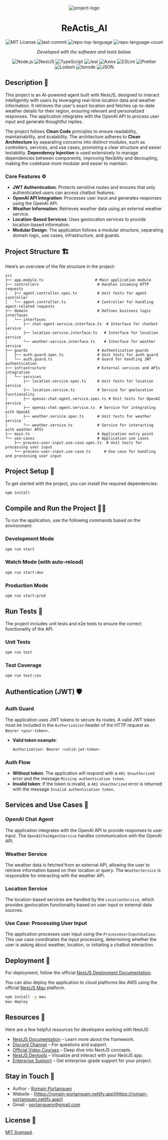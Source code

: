 <div align="center" style="width: 100%;">
  <img
    src="src/assets/reactis-banner.png"
    alt="project-logo"
    style="max-width: 100%; height: auto;"
  />
</div>
<h1 align="center">ReActis_AI</h1>
<p align="center">
  <img src="https://img.shields.io/badge/License-MIT-0184a4?style=plastic&logo=opensourceinitiative&logoColor=white" alt="MIT License">
  <img src="https://img.shields.io/github/last-commit/Romain-Portanguen/reactis_ai?style=plastic&logo=git&logoColor=white&color=0184a4" alt="last-commit">
  <img src="https://img.shields.io/github/languages/top/Romain-Portanguen/reactis_ai?style=plastic&color=0184a4" alt="repo-top-language">
  <img src="https://img.shields.io/github/languages/count/Romain-Portanguen/reactis_ai?style=plastic&color=0184a4" alt="repo-language-count">
</p>
<p align="center">
  <em>Developed with the software and tools below.</em>
</p>
<p align="center">
  <img src="https://img.shields.io/badge/Node.js-339933.svg?style=plastic&logo=Node.js&logoColor=white" alt="Node.js">
  <img src="https://img.shields.io/badge/NestJS-E0234E.svg?style=plastic&logo=NestJS&logoColor=white" alt="NestJS">
  <img src="https://img.shields.io/badge/TypeScript-3178C6.svg?style=plastic&logo=TypeScript&logoColor=white" alt="TypeScript">
  <img src="https://img.shields.io/badge/Jest-C21325.svg?style=plastic&logo=Jest&logoColor=white" alt="Jest">
  <img src="https://img.shields.io/badge/Axios-5A29E4.svg?style=plastic&logo=Axios&logoColor=white" alt="Axios">
  <img src="https://img.shields.io/badge/ESLint-4B32C3.svg?style=plastic&logo=ESLint&logoColor=white" alt="ESLint">
  <img src="https://img.shields.io/badge/Prettier-F7B93E.svg?style=plastic&logo=Prettier&logoColor=black" alt="Prettier">
  <img src="https://img.shields.io/badge/Lodash-3492FF.svg?style=plastic&logo=Lodash&logoColor=white" alt="Lodash">
  <img src="https://img.shields.io/badge/tsnode-3178C6.svg?style=plastic&logo=ts-node&logoColor=white" alt="tsnode">
  <img src="https://img.shields.io/badge/JSON-000000.svg?style=plastic&logo=JSON&logoColor=white" alt="JSON">
</p>

## Description 📑

This project is an AI-powered agent built with NestJS, designed to interact intelligently with users by leveraging real-time location data and weather information. It retrieves the user's exact location and fetches up-to-date weather details for their region, ensuring relevant and personalized responses. The application integrates with the OpenAI API to process user input and generate thoughtful replies.

The project follows **Clean Code** principles to ensure readability, maintainability, and scalability. The architecture adheres to **Clean Architecture** by separating concerns into distinct modules, such as controllers, services, and use cases, promoting a clear structure and easier testability. **Dependency Injection** is used extensively to manage dependencies between components, improving flexibility and decoupling, making the codebase more modular and easier to maintain.

### Core Features ⚙️

- **JWT Authentication**: Protects sensitive routes and ensures that only authenticated users can access chatbot features.
- **OpenAI API Integration**: Processes user input and generates responses using the OpenAI API.
- **Weather Information**: Retrieves weather data using an external weather service.
- **Location-Based Services**: Uses geolocation services to provide location-based information.
- **Modular Design**: The application follows a modular structure, separating domain logic, use cases, infrastructure, and guards.

## Project Structure 🏗️

Here’s an overview of the file structure in the project:

```
src
├── app.module.ts                       # Main application module
├── controllers                          # Handles incoming HTTP requests
│   ├── agent.controller.spec.ts         # Unit tests for agent controller
│   └── agent.controller.ts              # Controller for handling agent-related requests
├── domain                               # Defines business logic interfaces
│   └── interfaces
│       ├── chat-agent-service.interface.ts  # Interface for chatbot service
│       ├── location-service.interface.ts   # Interface for location service
│       └── weather-service.interface.ts    # Interface for weather service
├── guards                               # Authentication guards
│   ├── auth.guard.spec.ts               # Unit tests for auth guard
│   └── auth.guard.ts                    # Guard for handling JWT authentication
├── infrastructure                       # External services and APIs integration
│   └── services
│       ├── location.service.spec.ts     # Unit tests for location service
│       ├── location.service.ts          # Service for geolocation functionality
│       ├── openai-chat-agent.service.spec.ts # Unit tests for OpenAI service
│       ├── openai-chat-agent.service.ts  # Service for integrating with OpenAI
│       ├── weather.service.spec.ts      # Unit tests for weather service
│       └── weather.service.ts           # Service for interacting with weather APIs
├── main.ts                              # Application entry point
└── use-cases                            # Application use cases
    ├── process-user-input.use-case.spec.ts  # Unit tests for processing user input
    └── process-user-input.use-case.ts      # Use case for handling and processing user input
```

## Project Setup 🔧

To get started with the project, you can install the required dependencies:

```bash
npm install
```

## Compile and Run the Project 🏃🏻

To run the application, use the following commands based on the environment:

### Development Mode

```bash
npm run start
```

### Watch Mode (with auto-reload)

```bash
npm run start:dev
```

### Production Mode

```bash
npm run start:prod
```

## Run Tests 🧪

The project includes unit tests and e2e tests to ensure the correct functionality of the API.

### Unit Tests

```bash
npm run test
```

### Test Coverage

```bash
npm run test:cov
```

## Authentication (JWT) 🛡️

### Auth Guard

The application uses JWT tokens to secure its routes. A valid JWT token must be included in the `Authorization` header of the HTTP request as `Bearer <your-token>`.

- **Valid token example**:

  ```bash
  Authorization: Bearer <valid-jwt-token>
  ```

### Auth Flow

- **Without token**: The application will respond with a `401 Unauthorized` error and the message `Missing authentication token`.
- **Invalid token**: If the token is invalid, a `401 Unauthorized` error is returned with the message `Invalid authentication token`.

## Services and Use Cases 🚚

### OpenAI Chat Agent

The application integrates with the OpenAI API to provide responses to user input. The `OpenAIChatAgentService` handles communication with the OpenAI API.

### Weather Service

The weather data is fetched from an external API, allowing the user to retrieve information based on their location or query. The `WeatherService` is responsible for interacting with the weather API.

### Location Service

The location-based services are handled by the `LocationService`, which provides geolocation functionality based on user input or external data sources.

### Use Case: Processing User Input

The application processes user input using the `ProcessUserInputUseCase`. This use case coordinates the input processing, determining whether the user is asking about weather, location, or initiating a chatbot interaction.

## Deployment 🚀

For deployment, follow the official [NestJS Deployment Documentation](https://docs.nestjs.com/deployment).

You can also deploy the application to cloud platforms like AWS using the official [NestJS Mau](https://mau.nestjs.com) platform.

```bash
npm install -g mau
mau deploy
```

## Resources 📖

Here are a few helpful resources for developers working with NestJS:

- [NestJS Documentation](https://docs.nestjs.com) – Learn more about the framework.
- [Discord Channel](https://discord.gg/G7Qnnhy) – For questions and support.
- [Official Video Courses](https://courses.nestjs.com/) – Deep dive into NestJS concepts.
- [NestJS Devtools](https://devtools.nestjs.com) – Visualize and interact with your NestJS app.
- [Enterprise Support](https://enterprise.nestjs.com) – Get enterprise-grade support for your project.

## Stay in Touch 💬

- Author - [Romain Portanguen](https://www.linkedin.com/in/romain-portanguen/)
- Website - [https://romain-portanguen.netlify.app](https://romain-portanguen.netlify.app/)
- Gmail - [portanguenr@gmail.com](https://mail.google.com/mail/u/0/?fs=1&tf=cm&source=mailto&to=portanguenr@gmail.com)

## License 🪪

[MIT licensed](https://github.com/nestjs/nest/blob/master/LICENSE).